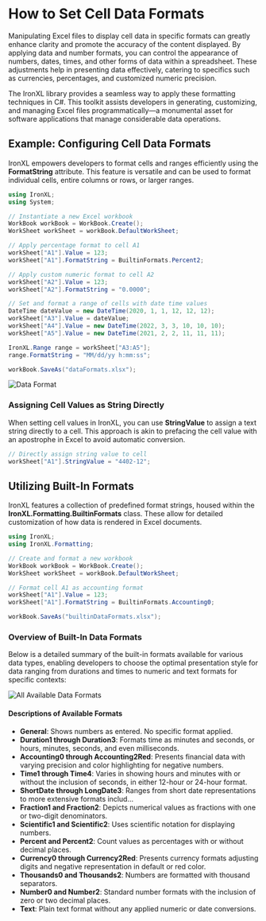 # How to Set Cell Data Formats

Manipulating Excel files to display cell data in specific formats can greatly enhance clarity and promote the accuracy of the content displayed. By applying data and number formats, you can control the appearance of numbers, dates, times, and other forms of data within a spreadsheet. These adjustments help in presenting data effectively, catering to specifics such as currencies, percentages, and customized numeric precision.

The IronXL library provides a seamless way to apply these formatting techniques in C#. This toolkit assists developers in generating, customizing, and managing Excel files programmatically—a monumental asset for software applications that manage considerable data operations.

## Example: Configuring Cell Data Formats

IronXL empowers developers to format cells and ranges efficiently using the **FormatString** attribute. This feature is versatile and can be used to format individual cells, entire columns or rows, or larger ranges.

```cs
using IronXL;
using System;

// Instantiate a new Excel workbook
WorkBook workBook = WorkBook.Create();
WorkSheet workSheet = workBook.DefaultWorkSheet;

// Apply percentage format to cell A1
workSheet["A1"].Value = 123;
workSheet["A1"].FormatString = BuiltinFormats.Percent2;

// Apply custom numeric format to cell A2
workSheet["A2"].Value = 123;
workSheet["A2"].FormatString = "0.0000";

// Set and format a range of cells with date time values
DateTime dateValue = new DateTime(2020, 1, 1, 12, 12, 12);
workSheet["A3"].Value = dateValue;
workSheet["A4"].Value = new DateTime(2022, 3, 3, 10, 10, 10);
workSheet["A5"].Value = new DateTime(2021, 2, 2, 11, 11, 11);

IronXL.Range range = workSheet["A3:A5"];
range.FormatString = "MM/dd/yy h:mm:ss";

workBook.SaveAs("dataFormats.xlsx");
```

<div class="content-img-align-center">
    <div class="center-image-wrapper">
         <img src="https://ironsoftware.com/static-assets/excel/how-to/set-cell-data-format/data-format.png" alt="Data Format" class="img-responsive add-shadow">
    </div>
</div>

### Assigning Cell Values as String Directly

When setting cell values in IronXL, you can use **StringValue** to assign a text string directly to a cell. This approach is akin to prefacing the cell value with an apostrophe in Excel to avoid automatic conversion.

```cs
// Directly assign string value to cell
workSheet["A1"].StringValue = "4402-12";
```

## Utilizing Built-In Formats

IronXL features a collection of predefined format strings, housed within the **IronXL.Formatting.BuiltinFormats** class. These allow for detailed customization of how data is rendered in Excel documents.

```cs
using IronXL;
using IronXL.Formatting;

// Create and format a new workbook
WorkBook workBook = WorkBook.Create();
WorkSheet workSheet = workBook.DefaultWorkSheet;

// Format cell A1 as accounting format
workSheet["A1"].Value = 123;
workSheet["A1"].FormatString = BuiltinFormats.Accounting0;

workBook.SaveAs("builtinDataFormats.xlsx");
```

### Overview of Built-In Data Formats

Below is a detailed summary of the built-in formats available for various data types, enabling developers to choose the optimal presentation style for data ranging from durations and times to numeric and text formats for specific contexts:

<div class="content-img-align-center">
    <div class="center-image-wrapper">
         <img src="https://ironsoftware.com/static-assets/excel/how-to/set-cell-data-format/all-available-data-formats.png" alt="All Available Data Formats" class="img-responsive add-shadow">
    </div>
</div>

#### Descriptions of Available Formats

- **General**: Shows numbers as entered. No specific format applied.
- **Duration1 through Duration3**: Formats time as minutes and seconds, or hours, minutes, seconds, and even milliseconds.
- **Accounting0 through Accounting2Red**: Presents financial data with varying precision and color highlighting for negative numbers.
- **Time1 through Time4**: Varies in showing hours and minutes with or without the inclusion of seconds, in either 12-hour or 24-hour format.
- **ShortDate through LongDate3**: Ranges from short date representations to more extensive formats includ...
- **Fraction1 and Fraction2**: Depicts numerical values as fractions with one or two-digit denominators.
- **Scientific1 and Scientific2**: Uses scientific notation for displaying numbers.
- **Percent and Percent2**: Count values as percentages with or without decimal places.
- **Currency0 through Currency2Red**: Presents currency formats adjusting digits and negative representation in default or red color.
- **Thousands0 and Thousands2**: Numbers are formatted with thousand separators.
- **Number0 and Number2**: Standard number formats with the inclusion of zero or two decimal places.
- **Text**: Plain text format without any applied numeric or date conversions.